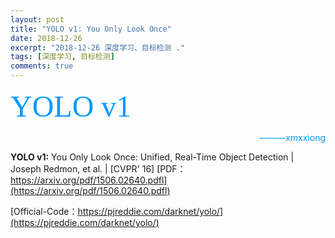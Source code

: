```yaml
---
layout: post
title: "YOLO v1: You Only Look Once"
date: 2018-12-26
excerpt: "2018-12-26 深度学习、目标检测 ."
tags: [深度学习, 目标检测]
comments: true
---
```



<font color=#0099ff size=10 face="STCAIYUN">YOLO v1</font>

<font color=#0099ff> <p align="right">———xmxxiong</p></font>
**YOLO v1:** You Only Look Once: Unified, Real-Time Object Detection 
| Joseph Redmon, et al. | [CVPR' 16]
[PDF：https://arxiv.org/pdf/1506.02640.pdfl](https://arxiv.org/pdf/1506.02640.pdfl)  

[Official-Code：https://pjreddie.com/darknet/yolo/](https://pjreddie.com/darknet/yolo/)


